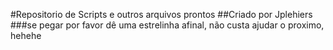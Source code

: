 #Repositorio de Scripts e outros arquivos prontos
##Criado por Jplehiers
###se pegar por favor dê uma estrelinha afinal, não custa ajudar o proximo, hehehe
